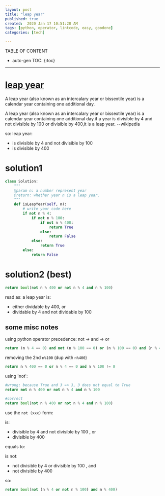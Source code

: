 ```yaml
---
layout: post
title: "leap year"
published: true
created:  2020 Jan 17 10:51:20 AM
tags: [python, operator, lintcode, easy, goodone]
categories: [tech]

---
```


TABLE OF CONTENT

* auto-gen TOC:
{:toc}

- - -


# [leap year](https://www.lintcode.com/problem/leap-year/)

A leap year (also known as an intercalary year or bissextile year) is a
calendar year containing one additional day. 

A leap year (also known as an intercalary year or bissextile year) is a
calendar year containing one additional day.if a year is divisible by 4 and not
divisible by 100 or divisible by 400,it is a leap year. --wikipedia

so: leap year:

* is divisible by 4 and not divisible by 100
* is divisible by 400

# solution1

```python
class Solution:
    """
    @param n: a number represent year
    @return: whether year n is a leap year.
    """
    def isLeapYear(self, n):
        # write your code here
        if not n % 4:
            if not n % 100:
                if not n % 400:
                    return True
                else:
                    return False
            else:
                return True
        else:
            return False
```

# solution2 (best)

```python
return bool(not n % 400 or not n % 4 and n % 100)
```

read as: a leap year is:
* either dividable by 400, or
* dividable by 4 and not dividable by 100


## some misc notes
using python operator precedence: not -> and -> or

```python
return (n % 4 == 0) and not (n % 100 == 0) or (n % 100 == 0) and (n % 400 == 0)
```

removing the 2nd `n%100` (dup with `n%400`)

```python
return n % 400 == 0 or n % 4 == 0 and n % 100 != 0
```

using 'not':

```python
#wrong: because True and 3 => 3, 3 does not equal to True
return not n % 400 or not n % 4 and n % 100
```

```python
#correct
return bool(not n % 400 or not n % 4 and n % 100)
```

use the `not (xxx)` form:

is:
* divisible by 4 and not divisible by 100 , or
* divisible by 400

equals to:

is not:
* not divisible by 4 or divisible by 100 , and
* not divisible by 400

so: 

```python
return bool(not (n % 4 or not n % 100) and n % 400)
```

<!--
    a and b <=> not (not a or not b)
    not a or not b  <=> not (a and b) ?

but 

    [ins] In [70]: a,b=3, 4
    [ins] In [71]: (not a or not b) == (not (a and b))
    Out[71]: True
    [ins] In [72]: (a or b) == (not (not a and not b))
    Out[72]: False
?
-->

